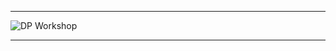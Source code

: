 <hr>

![DP Workshop](https://github.com/Mehul237/A2Z-DSA-Course/assets/117193057/087de330-cd56-441c-b3ef-f62bdfd182b2)

<hr>
